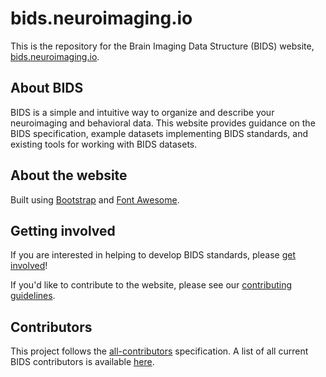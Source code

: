 # bids.neuroimaging.io

This is the repository for the Brain Imaging Data Structure (BIDS) website, [bids.neuroimaging.io][link_bids].

## About BIDS

BIDS is a simple and intuitive way to organize and describe your neuroimaging and behavioral data.
This website provides guidance on the BIDS specification, example datasets implementing BIDS standards, and existing tools for working with BIDS datasets.

## About the website

Built using [Bootstrap][link_bootstrap] and [Font Awesome][link_font_awesome].

## Getting involved

If you are interested in helping to develop BIDS standards, please [get involved][link_get_involved]!

If you'd like to contribute to the website, please see our [contributing guidelines][link_contributing].

## Contributors

This project follows the [all-contributors][link_all-contributors] specification.
A list of all current BIDS contributors is available [here][link_bids_spec].


[link_bids]: http://bids.neuroimaging.io
[link_bootstrap]: http://getbootstrap.com
[link_font_awesome]: http://fontawesome.io/
[link_get_involved]: http://bids.neuroimaging.io/#get_involved
[link_contributing]: https://github.com/bids-standard/bids-website/blob/gh-pages/CONTRIBUTING.md
[link_all-contributors]: https://github.com/kentcdodds/all-contributors#emoji-key
[link_bids_spec]: https://docs.google.com/document/d/1HFUkAEE-pB-angVcYe6pf_-fVf4sCpOHKesUvfb8Grc/edit#heading=h.hds2i7ii7hjo
